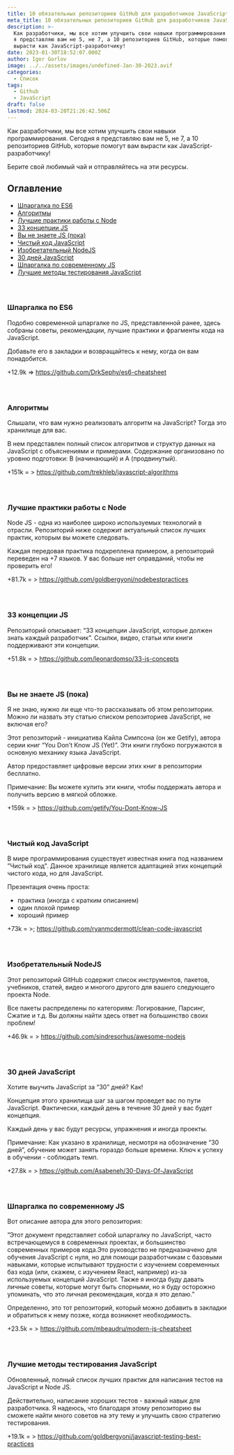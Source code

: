 ```yaml
---
title: 10 обязательных репозиториев GitHub для разработчиков JavaScript
meta_title: 10 обязательных репозиториев GitHub для разработчиков JavaScript - Igor Gorlov
description: >-
  Как разработчики, мы все хотим улучшить свои навыки программирования. Сегодня
  я представляю вам не 5, не 7, а 10 репозиториев GitHub, которые помогут вам
  вырасти как JavaScript-разработчику!
date: 2023-01-30T18:52:07.000Z
author: Igor Gorlov
image: ../../assets/images/undefined-Jan-30-2023.avif
categories:
  - Список
tags:
  - Github
  - JavaScript
draft: false
lastmod: 2024-03-20T21:26:42.506Z
---
```


Как разработчики, мы все хотим улучшить свои навыки программирования. Сегодня я представляю вам не 5, не 7, а 10 репозиториев GitHub, которые помогут вам вырасти как JavaScript-разработчику!

Берите свой любимый чай и отправляйтесь на эти ресурсы.

<!-- wp:rank-math/toc-block {"title":"Оглавление","headings":[{"key":"a592d89d-ee51-4cca-ba6b-8118f37c5340","content":"Шпаргалка по ES6","level":3,"link":"#шпаргалка-по-es-6","disable":false,"isUpdated":true,"isGeneratedLink":true},{"key":"cc542279-9434-48bd-92d5-d00f53b35b1c","content":"Алгоритмы","level":3,"link":"#алгоритмы","disable":false,"isUpdated":true,"isGeneratedLink":true},{"key":"ee6bc205-a693-4e57-9d2e-4bbbe3a1cab0","content":"Лучшие практики работы с Node ","level":3,"link":"#лучшие-практики-работы-с-node","disable":false,"isUpdated":true,"isGeneratedLink":true},{"key":"7f076599-3a9d-4a47-b04a-7344608ad085","content":"33 концепции JS","level":3,"link":"#33-концепции-js","disable":false,"isUpdated":true,"isGeneratedLink":true},{"key":"d289d460-0205-4498-9d8d-26f5bf32bd06","content":"Вы не знаете JS (пока)","level":3,"link":"#вы-не-знаете-js-пока","disable":false,"isUpdated":true,"isGeneratedLink":true},{"key":"a2a0dff5-41ff-4082-adc7-06ecef5ade50","content":"Чистый код JavaScript","level":3,"link":"#чистый-код-java-script","disable":false,"isUpdated":true,"isGeneratedLink":true},{"key":"f8af6dce-e07c-4eab-8990-c0d549886f4f","content":"Изобретательный NodeJS","level":3,"link":"#изобретательный-node-js","disable":false,"isUpdated":true,"isGeneratedLink":true},{"key":"096135b6-4558-4843-9192-75ba4a58906c","content":"30 дней JavaScript","level":3,"link":"#30-дней-java-script","disable":false,"isUpdated":true,"isGeneratedLink":true},{"key":"fc04e7e8-9bd1-4583-bc66-1b2cc4e3de07","content":"Шпаргалка по современному JS","level":3,"link":"#шпаргалка-по-современному-js","disable":false,"isUpdated":true,"isGeneratedLink":true},{"key":"5ecb2a1e-dfdd-4c47-9988-073fa84b87d7","content":"Лучшие методы тестирования JavaScript","level":3,"link":"#лучшие-методы-тестирования-java-script","disable":false,"isUpdated":true,"isGeneratedLink":true}],"listStyle":"ul"} -->
<div class="wp-block-rank-math-toc-block" id="rank-math-toc"><h2>Оглавление</h2><nav><ul><li class=""><a href="#шпаргалка-по-es-6">Шпаргалка по ES6</a></li><li class=""><a href="#алгоритмы">Алгоритмы</a></li><li class=""><a href="#лучшие-практики-работы-с-node">Лучшие практики работы с Node </a></li><li class=""><a href="#33-концепции-js">33 концепции JS</a></li><li class=""><a href="#вы-не-знаете-js-пока">Вы не знаете JS (пока)</a></li><li class=""><a href="#чистый-код-java-script">Чистый код JavaScript</a></li><li class=""><a href="#изобретательный-node-js">Изобретательный NodeJS</a></li><li class=""><a href="#30-дней-java-script">30 дней JavaScript</a></li><li class=""><a href="#шпаргалка-по-современному-js">Шпаргалка по современному JS</a></li><li class=""><a href="#лучшие-методы-тестирования-java-script">Лучшие методы тестирования JavaScript</a></li></ul></nav></div>
<!-- /wp:rank-math/toc-block -->

<!-- wp:heading {"level":3} -->
<h3 class="wp-block-heading" id="шпаргалка-по-es-6"><a name="es6-cheatsheet" href="#es6-cheatsheet"><br></a><br>Шпаргалка по ES6</h3>

Подобно современной шпаргалке по JS, представленной ранее, здесь собраны советы, рекомендации, лучшие практики и фрагменты кода на JavaScript.

Добавьте его в закладки и возвращайтесь к нему, когда он вам понадобится.

+12.9k =&gt; <a href="https://github.com/DrkSephy/es6-cheatsheet" target="_blank" rel="noreferrer noopener nofollow">https://github.com/DrkSephy/es6-cheatsheet</a>

<!-- wp:heading {"level":3} -->
<h3 class="wp-block-heading" id="алгоритмы"><a name="javascript-algorithms" href="#javascript-algorithms"><br></a><br>Алгоритмы</h3>

Слышали, что вам нужно реализовать алгоритм на JavaScript? Тогда это хранилище для вас.

В нем представлен полный список алгоритмов и структур данных на JavaScript с объяснениями и примерами. Содержание организовано по уровню подготовки: B (начинающий) и A (продвинутый).

+151k ️= &gt; <a href="https://github.com/trekhleb/javascript-algorithms" target="_blank" rel="noreferrer noopener nofollow">https://github.com/trekhleb/javascript-algorithms</a>

<!-- wp:heading {"level":3} -->
<h3 class="wp-block-heading" id="лучшие-практики-работы-с-node"><a name="node-best-practices" href="#node-best-practices"><br></a><br>Лучшие практики работы с Node </h3>

Node JS - одна из наиболее широко используемых технологий в отрасли. Репозиторий ниже содержит актуальный список лучших практик, которым вы можете следовать.

Каждая передовая практика подкреплена примером, а репозиторий переведен на +7 языков. У вас больше нет оправданий, чтобы не проверить его!

+81.7k ️= &gt; <a href="https://github.com/goldbergyoni/nodebestpractices" target="_blank" rel="noreferrer noopener nofollow">https://github.com/goldbergyoni/nodebestpractices</a>

<!-- wp:heading {"level":3} -->
<h3 class="wp-block-heading" id="33-концепции-js"><a name="33-js-concepts" href="#33-js-concepts"><br></a><br>33 концепции JS</h3>

Репозиторий описывает: “33 концепции JavaScript, которые должен знать каждый разработчик”. Ссылки, видео, статьи или книги поддерживают эти концепции.

+51.8k ️= &gt; <a href="https://github.com/leonardomso/33-js-concepts" target="_blank" rel="noreferrer noopener nofollow">https://github.com/leonardomso/33-js-concepts</a>

<!-- wp:heading {"level":3} -->
<h3 class="wp-block-heading" id="вы-не-знаете-js-пока"><a name="you-dont-know-js-yet" href="#you-dont-know-js-yet"><br></a><br>Вы не знаете JS (пока)</h3>

Я не знаю, нужно ли еще что-то рассказывать об этом репозитории. Можно ли назвать эту статью списком репозиториев JavaScript, не включая его?

Этот репозиторий - инициатива Кайла Симпсона (он же Getify), автора серии книг “You Don’t Know JS (Yet)”. Эти книги глубоко погружаются в основную механику языка JavaScript.

Автор предоставляет цифровые версии этих книг в репозитории бесплатно.

Примечание: Вы можете купить эти книги, чтобы поддержать автора и получить версию в мягкой обложке.

+159k ️= &gt; <a href="https://github.com/getify/You-Dont-Know-JS">https://github.com/getify/You-Dont-Know-JS</a>

<!-- wp:heading {"level":3} -->
<h3 class="wp-block-heading" id="чистый-код-java-script"><a name="clean-code-javascript" href="#clean-code-javascript"><br></a><br>Чистый код JavaScript</h3>

В мире программирования существует известная книга под названием ”Чистый код". Данное хранилище является адаптацией этих концепций чистого кода, но для JavaScript.

Презентация очень проста:

<!-- wp:list -->
<ul><!-- wp:list-item -->
<li>практика (иногда с кратким описанием)</li>
<!-- /wp:list-item -->

<!-- wp:list-item -->
<li>один плохой пример</li>
<!-- /wp:list-item -->

<!-- wp:list-item -->
<li>хороший пример</li>
<!-- /wp:list-item --></ul>
<!-- /wp:list -->

+73k ️= &gt;; <a href="https://github.com/ryanmcdermott/clean-code-javascript" target="_blank" rel="noreferrer noopener nofollow">https://github.com/ryanmcdermott/clean-code-javascript</a>

<!-- wp:heading {"level":3} -->
<h3 class="wp-block-heading" id="изобретательный-node-js"><a name="ingenious-nodejs" href="#ingenious-nodejs"><br></a><br>Изобретательный NodeJS</h3>

Этот репозиторий GitHub содержит список инструментов, пакетов, учебников, статей, видео и многого другого для вашего следующего проекта Node.

Все пакеты распределены по категориям: Логирование, Парсинг, Сжатие и т.д. Вы должны найти здесь ответ на большинство своих проблем!

+46.9k ️= &gt; <a href="https://github.com/sindresorhus/awesome-nodejs" target="_blank" rel="noreferrer noopener nofollow">https://github.com/sindresorhus/awesome-nodejs</a>

<!-- wp:heading {"level":3} -->
<h3 class="wp-block-heading" id="30-дней-java-script"><a name="30-days-of-javascript" href="#30-days-of-javascript"><br></a><br>30 дней JavaScript</h3>

Хотите выучить JavaScript за “30” дней? Как!

Концепция этого хранилища шаг за шагом проведет вас по пути JavaScript. Фактически, каждый день в течение 30 дней у вас будет концепция.

Каждый день у вас будут ресурсы, упражнения и иногда проекты.

Примечание: Как указано в хранилище, несмотря на обозначение “30 дней”, обучение может занять гораздо больше времени. Ключ к успеху в обучении - соблюдать темп.

+27.8k = &gt; <a href="https://github.com/Asabeneh/30-Days-Of-JavaScript" target="_blank" rel="noreferrer noopener nofollow">https://github.com/Asabeneh/30-Days-Of-JavaScript</a>

<!-- wp:heading {"level":3} -->
<h3 class="wp-block-heading" id="шпаргалка-по-современному-js"><a name="modern-js-cheatsheet" href="#modern-js-cheatsheet"><br></a><br>Шпаргалка по современному JS</h3>

Вот описание автора для этого репозитория:

”Этот документ представляет собой шпаргалку по JavaScript, часто встречающемуся в современных проектах, и большинство современных примеров кода.Это руководство не предназначено для обучения JavaScript с нуля, но для помощи разработчикам с базовыми навыками, которые испытывают трудности с изучением современных баз кода (или, скажем, с изучением React, например) из-за используемых концепций JavaScript. Также я иногда буду давать личные советы, которые могут быть спорными, но я буду осторожно упоминать, что это личная рекомендация, когда я это делаю.”

Определенно, это тот репозиторий, который можно добавить в закладки и обратиться к нему позже, когда возникнет необходимость.

+23.5k = &gt; <a href="https://github.com/mbeaudru/modern-js-cheatsheet" target="_blank" rel="noreferrer noopener nofollow">https://github.com/mbeaudru/modern-js-cheatsheet</a>

<!-- wp:heading {"level":3} -->
<h3 class="wp-block-heading" id="лучшие-методы-тестирования-java-script"><a name="javascript-testing-best-practices" href="#javascript-testing-best-practices"><br></a><br>Лучшие методы тестирования JavaScript</h3>

Обновленный, полный список лучших практик для написания тестов на JavaScript и Node JS.

Действительно, написание хороших тестов - важный навык для разработчика. Я надеюсь, что благодаря этому репозиторию вы сможете найти много советов на эту тему и улучшить свою стратегию тестирования.

+19.1k = &gt; <a href="https://github.com/goldbergyoni/javascript-testing-best-practices" target="_blank" rel="noreferrer noopener nofollow">https://github.com/goldbergyoni/javascript-testing-best-practices</a>
